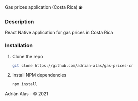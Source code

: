 Gas prices application (Costa Rica) ⛽

### Description

React Native application for gas prices in Costa Rica

### Installation

1. Clone the repo
   ```sh
   git clone https://github.com/adrian-alas/gas-prices-cr
   ```

2. Install NPM dependencies
   ```sh
   npm install
   ```


Adrián Alas - © 2021